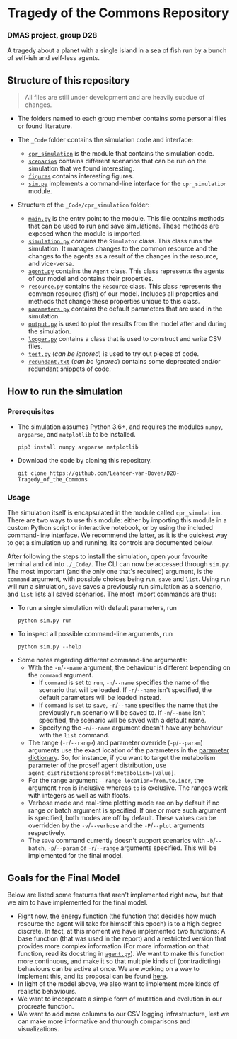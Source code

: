 # Tragedy of the Commons Repository
### DMAS project, group D28

A tragedy about a planet with a single island in a sea of fish run by a bunch of self-ish and self-less agents.

## Structure of this repository
> All files are still under development and are heavily subdue of changes.

* The folders named to each group member contains some personal files or found literature.

* The `_Code` folder contains the simulation code and interface:
  - [`cpr_simulation`](https://github.com/Leander-van-Boven/D28-Tragedy_of_the_Commons/tree/master/_Code/cpr_simulation) is the module that contains the simulation code. 
  - [`scenarios`](https://github.com/Leander-van-Boven/D28-Tragedy_of_the_Commons/tree/master/_Code/scenarios) contains different scenarios that can be run on the simulation that we found interesting. 
  - [`figures`](https://github.com/Leander-van-Boven/D28-Tragedy_of_the_Commons/tree/master/_Code/figures) contains interesting figures.
  - [`sim.py`](https://github.com/Leander-van-Boven/D28-Tragedy_of_the_Commons/blob/master/_Code/sim.py) implements a command-line interface for the `cpr_simulation` module.

* Structure of the `_Code/cpr_simulation` folder:
  - [`main.py`](https://github.com/Leander-van-Boven/D28-Tragedy_of_the_Commons/blob/master/_Code/cpr_simulation/main.py) is the entry point to the module. This file contains methods that can be used to run and save simulations. These methods are exposed when the module is imported.
  - [`simulation.py`](https://github.com/Leander-van-Boven/D28-Tragedy_of_the_Commons/blob/master/_Code/cpr_simulation/simulation.py) contains the `Simulator` class. This class runs the simulation. It manages changes to the common resource and the changes to the agents as a result of the changes in the resource, and vice-versa.
  - [`agent.py`](https://github.com/Leander-van-Boven/D28-Tragedy_of_the_Commons/blob/master/_Code/cpr_simulation/agent.py) contains the `Agent` class. This class represents the agents of our model and contains their properties. 
  - [`resource.py`](https://github.com/Leander-van-Boven/D28-Tragedy_of_the_Commons/blob/master/_Code/cpr_simulation/resource.py) contains the `Resource` class. This class represents the common resource (fish) of our model. Includes all properties and methods that change these properties unique to this class.
  - [`parameters.py`](https://github.com/Leander-van-Boven/D28-Tragedy_of_the_Commons/blob/master/_Code/cpr_simulation/parameters.py) contains the default parameters that are used in the simulation.
  - [`output.py`](https://github.com/Leander-van-Boven/D28-Tragedy_of_the_Commons/blob/master/_Code/cpr_simulation/output.py) is used to plot the results from the model after and during the simulation.
  - [`logger.py`](https://github.com/Leander-van-Boven/D28-Tragedy_of_the_Commons/blob/master/_Code/cpr_simulation/logger.py) contains a class that is used to construct and write CSV files.
  - [`test.py`](https://github.com/Leander-van-Boven/D28-Tragedy_of_the_Commons/blob/master/_Code/cpr_simulation/test.py) (_can be ignored_) is used to try out pieces of code.
  - [`redundant.txt`](https://github.com/Leander-van-Boven/D28-Tragedy_of_the_Commons/blob/master/_Code/cpr_simulation/redundant.txt) (_can be ignored_) contains some deprecated and/or redundant snippets of code.



## How to run the simulation
### Prerequisites
* The simulation assumes Python 3.6+, and requires the modules `numpy`, `argparse`, and `matplotlib` to be installed.
  
  ```
  pip3 install numpy argparse matplotlib
  ``` 
* Download the code by cloning this repository.
  
  ```
  git clone https://github.com/Leander-van-Boven/D28-Tragedy_of_the_Commons
  ```
### Usage
The simulation itself is encapsulated in the module called `cpr_simulation`. There are two ways to use this module: either by importing this module in a custom Python script or interactive notebook, or by using the included command-line interface. We recommend the latter, as it is the quickest way to get a simulation up and running. Its controls are documented below.

After following the steps to install the simulation, open your favourite terminal and `cd` into `./_Code/`. The CLI can now be accessed through `sim.py`. The most important (and the only one that's required) argument, is the `command` argument, with possible choices being `run`, `save` and `list`. Using `run` will run a simulation, `save` saves a previously run simulation as a scenario, and `list` lists all saved scenarios. The most import commands are thus:
* To run a single simulation with default parameters, run 
  ```shell
  python sim.py run
  ```
* To inspect all possible command-line arguments, run
  ```shell
  python sim.py --help
  ```
* Some notes regarding different command-line arguments:
  * With the `-n`/`--name` argument, the behaviour is different bepending on the `command` argument. 
    * If `command` is set to `run`, `-n`/`--name` specifies the name of the scenario that will be loaded. If `-n`/`--name` isn't specified, the default parameters will be loaded instead. 
    * If `command` is set to `save`, `-n`/`--name` specifies the name that the previously run scenario will be saved to. If `-n`/`--name` isn't specified, the scenario will be saved with a default name. 
    * Specifying the `-n`/`--name` argument doesn't have any behaviour with the `list` command. 
  * The range (`-r`/`--range`) and parameter override (`-p`/`--param`) arguments use the exact location of the parameters in the [parameter dictionary](https://github.com/Leander-van-Boven/D28-Tragedy_of_the_Commons/blob/master/_Code/cpr_simulation/parameters.py). So, for instance, if you want to target the metabolism parameter of the proself agent distribution, use `agent_distributions:proself:metabolism=[value]`.
  * For the range argument `--range location=from,to,incr`, the argument `from` is inclusive whereas `to` is exclusive. The ranges work with integers as well as with floats. 
  * Verbose mode and real-time plotting mode are on by default if no range or batch argument is specified. If one or more such argument is specified, both modes are off by default. These values can be overridden by the `-v`/`--verbose` and the `-P`/`--plot` arguments respectively. 
  * The `save` command currently doesn't support scenarios with `-b`/`--batch`, `-p`/`--param` or `-r`/`--range` arguments specified. This will be implemented for the final model. 

## Goals for the Final Model
Below are listed some features that aren't implemented right now, but that we aim to have implemented for the final model. 
* Right now, the energy function (the function that decides how much resource the agent will take for himself this epoch) is to a high degree discrete. In fact, at this moment we have implemented two functions: A base function (that was used in the report) and a restricted version that provides more complex information (For more information on that function, read its docstring in [`agent.py`](https://github.com/Leander-van-Boven/D28-Tragedy_of_the_Commons/blob/master/_Code/cpr_simulation/agent.py)). We want to make this function more continuous, and make it so that multiple kinds of (contradicting) behaviours can be active at once. We are working on a way to implement this, and its proposal can be found 
[here](https://htmlpreview.github.io/?https://github.com/Leander-van-Boven/D28-Tragedy_of_the_Commons/blob/master/_Code/agentfunc_prop.html). 
* In light of the model above, we also want to implement more kinds of realistic behaviours. 
* We want to incorporate a simple form of mutation and evolution in our procreate function. 
* We want to add more columns to our CSV logging infrastructure, lest we can make more informative and thurough comparisons and visualizations. 